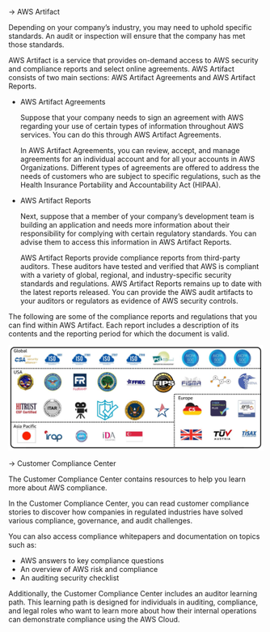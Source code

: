 -> AWS Artifact

Depending on your company’s industry, you may need to uphold specific standards. An audit or inspection will ensure that the company has met those standards.

AWS Artifact is a service that provides on-demand access to AWS security and compliance reports and select online agreements. AWS Artifact consists of two main sections: AWS Artifact Agreements and AWS Artifact Reports.

- AWS Artifact Agreements

    Suppose that your company needs to sign an agreement with AWS regarding your use of certain types of information throughout AWS services. You can do this through AWS Artifact Agreements. 

    In AWS Artifact Agreements, you can review, accept, and manage agreements for an individual account and for all your accounts in AWS Organizations. Different types of agreements are offered to address the needs of customers who are subject to specific regulations, such as the Health Insurance Portability and Accountability Act (HIPAA).

- AWS Artifact Reports
    
    Next, suppose that a member of your company’s development team is building an application and needs more information about their responsibility for complying with certain regulatory standards. You can advise them to access this information in AWS Artifact Reports.

    AWS Artifact Reports provide compliance reports from third-party auditors. These auditors have tested and verified that AWS is compliant with a variety of global, regional, and industry-specific security standards and regulations. AWS Artifact Reports remains up to date with the latest reports released. You can provide the AWS audit artifacts to your auditors or regulators as evidence of AWS security controls. 

The following are some of the compliance reports and regulations that you can find within AWS Artifact. Each report includes a description of its contents and the reporting period for which the document is valid. 

<img src="./6.5 REG.png">

-> Customer Compliance Center

The Customer Compliance Center contains resources to help you learn more about AWS compliance. 

In the Customer Compliance Center, you can read customer compliance stories to discover how companies in regulated industries have solved various compliance, governance, and audit challenges.

You can also access compliance whitepapers and documentation on topics such as:

- AWS answers to key compliance questions
- An overview of AWS risk and compliance
- An auditing security checklist

Additionally, the Customer Compliance Center includes an auditor learning path. This learning path is designed for individuals in auditing, compliance, and legal roles who want to learn more about how their internal operations can demonstrate compliance using the AWS Cloud.
